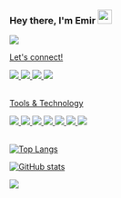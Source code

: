 ### Hey there, I'm  Emir <img src="https://media.giphy.com/media/hvRJCLFzcasrR4ia7z/giphy.gif" height="25px" width="25px">


    
<a href="https://api.whatsapp.com/send?phone=905355085552&text=Hi!">
<img src="https://drive.google.com/uc?export=view&id=10Oi_g7PnvXqKhGnxOnw_f6bXmV3pouJ-" />
 
<br>

<div align="left">
<p align="left">Let's connect!</p>
    
<a href="https://api.whatsapp.com/send?phone=905355085552&text=Hi!">
    <img src="https://img.shields.io/badge/whatsapp-21262D.svg?&amp;style=for-the-badge&amp;logo=whatsapp&amp;logoColor=25d366" />
<a href="https://www.instagram.com/emirdemirli/">
    <img src="https://img.shields.io/badge/Instagram-21262D?style=for-the-badge&logo=instagram&logoColor=F206CB" />
<a href="https://www.linkedin.com/in/emirdemirli/">
    <img src="https://img.shields.io/badge/linkedin-21262D?style=for-the-badge&logo=linkedin&logoColor=0077B5" />
<a href="https://stackoverflow.com/users/12441504/commandiron">
    <img src="https://img.shields.io/badge/Stack_Overflow-21262D?style=for-the-badge&logo=stack-overflow" />
</div>

<br>

<div align="left">
<p align="left">Tools & Technology</p>

<img src="https://img.shields.io/badge/Android-21262D?style=for-the-badge&logo=android" />
<img src="https://img.shields.io/badge/kotlin-21262D?style=for-the-badge&logo=kotlin" />
<img src="https://img.shields.io/badge/ktor-21262D?style=for-the-badge&logo=kotlin" /> 
<img src="https://img.shields.io/badge/Flutter-21262D?style=for-the-badge&logo=flutter&logoColor=41C6F0" />
<img src="https://img.shields.io/badge/Dart-21262D?style=for-the-badge&logo=dart&logoColor=2AAEE9" />
<img src="https://img.shields.io/badge/firebase-21262D?style=for-the-badge&logo=firebase" />
<img src="https://img.shields.io/badge/Git-21262D?style=for-the-badge&logo=git" />

</div>

<br>

![Top Langs](https://github-readme-stats-git-masterrstaa-rickstaa.vercel.app/api/top-langs/?username=commandiron&count_private=true&theme=tokyonight&bg_color=0,000000,130F40&layout=compact&border_radius=8&langs_count=20&hide=swift)

![GitHub stats](https://github-readme-stats-git-masterrstaa-rickstaa.vercel.app/api?username=commandiron&show_icons=true&count_private=true&theme=tokyonight&bg_color=0,000000,130F40&layout=compact&border_radius=10)

![](https://komarev.com/ghpvc/?username=commandiron)
